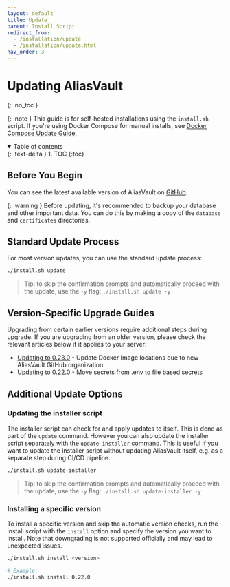 ```yaml
---
layout: default
title: Update
parent: Install Script
redirect_from:
  - /installation/update
  - /installation/update.html
nav_order: 3
---
```


# Updating AliasVault
{: .no_toc }

{: .note }
This guide is for self-hosted installations using the `install.sh` script. If you're using Docker Compose for manual installs, see [Docker Compose Update Guide](../../docker-compose/update/).

<details open markdown="block">
  <summary>
    Table of contents
  </summary>
  {: .text-delta }
1. TOC
{:toc}
</details>

## Before You Begin
You can see the latest available version of AliasVault on [GitHub](https://github.com/aliasvault/aliasvault/releases).

{: .warning }
Before updating, it's recommended to backup your database and other important data. You can do this by making
a copy of the `database` and `certificates` directories.

## Standard Update Process
For most version updates, you can use the standard update process:

```bash
./install.sh update
```

> Tip: to skip the confirmation prompts and automatically proceed with the update, use the `-y` flag: `./install.sh update -y`

## Version-Specific Upgrade Guides
Upgrading from certain earlier versions require additional steps during upgrade. If you are upgrading from an older version, please check the relevant articles below if it applies to your server:

- [Updating to 0.23.0](v0.23.0.html) - Update Docker Image locations due to new AliasVault GitHub organization
- [Updating to 0.22.0](v0.22.0.html) - Move secrets from .env to file based secrets

## Additional Update Options

### Updating the installer script
The installer script can check for and apply updates to itself. This is done as part of the `update` command. However you can also update the installer script separately with the `update-installer` command. This is useful if you want to update the installer script without updating AliasVault itself, e.g. as a separate step during CI/CD pipeline.

```bash
./install.sh update-installer
```

> Tip: to skip the confirmation prompts and automatically proceed with the update, use the `-y` flag: `./install.sh update-installer -y`

### Installing a specific version
To install a specific version and skip the automatic version checks, run the install script with the `install` option and specify the version you want to install. Note that downgrading is not supported officially and may lead to unexpected issues.

```bash
./install.sh install <version>

# Example:
./install.sh install 0.22.0
```
